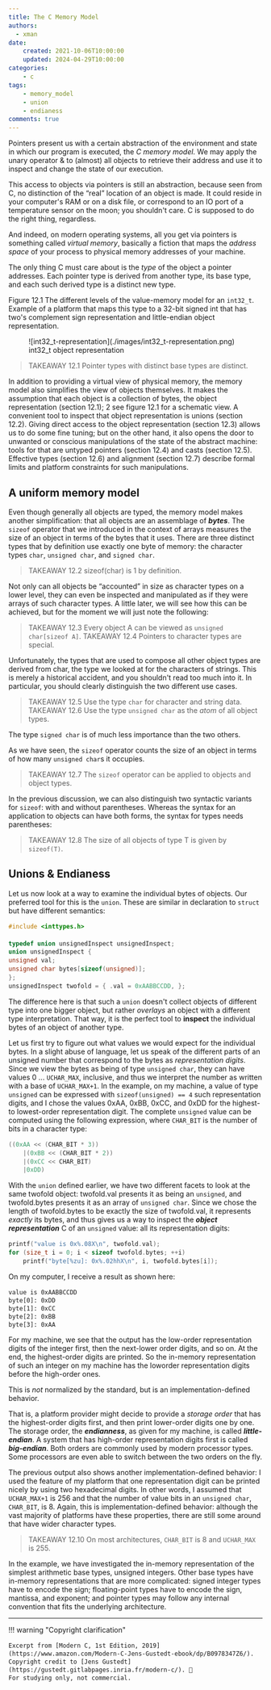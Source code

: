 ```yaml
---
title: The C Memory Model
authors:
  - xman
date:
    created: 2021-10-06T10:00:00
    updated: 2024-04-29T10:00:00
categories:
    - c
tags:
    - memory_model
    - union
    - endianess
comments: true
---
```


Pointers present us with a certain abstraction of the environment and state in which our program is executed, the *C memory model*. We may apply the unary operator & to (almost) all objects to retrieve their address and use it to inspect and change the state of our execution.

<!-- more -->

This access to objects via pointers is still an abstraction, because seen from C, no distinction of the “real” location of an object is made. It could reside in your computer's RAM or on a disk file, or correspond to an IO port of a temperature sensor on the moon; you shouldn't care. C is supposed to do the right thing, regardless.

And indeed, on modern operating systems, all you get via pointers is something called *virtual memory*, basically a fiction that maps the *address space* of your process to physical memory addresses of your machine.

The only thing C must care about is the *type* of the object a pointer addresses. Each pointer type is derived from another type, its base type, and each such derived type is a distinct new type.

Figure 12.1 The different levels of the value-memory model for an `int32_t`. Example of a platform that maps this type to a 32-bit signed int that has two's complement sign representation and little-endian object representation.

<figure markdown="span">
    ![int32_t-representation](./images/int32_t-representation.png)
    <figcaption>int32_t object representation</figcaption>
</figure>

> TAKEAWAY 12.1 Pointer types with distinct base types are distinct.

In addition to providing a virtual view of physical memory, the memory model also simplifies the view of objects themselves. It makes the assumption that each object is a collection of bytes, the object representation (section 12.1); 2 see figure 12.1 for a schematic view. A convenient tool to inspect that object representation is unions (section 12.2). Giving direct access to the object representation (section 12.3) allows us to do some fine tuning; but on the other hand, it also opens the door to unwanted or conscious manipulations of the state of the abstract machine: tools for that are untyped pointers (section 12.4) and casts (section 12.5). Effective types (section 12.6) and alignment (section 12.7) describe formal limits and platform constraints for such manipulations.

## A uniform memory model

Even though generally all objects are typed, the memory model makes another simplification: that all objects are an assemblage of ***bytes***. The `sizeof` operator that we introduced in the context of arrays measures the size of an object in terms of the bytes that it uses. There are three distinct types that by definition use exactly one byte of memory: the character types `char`, `unsigned char`, and `signed char`.

> TAKEAWAY 12.2 sizeof(char) is 1 by definition.

Not only can all objects be “accounted” in size as character types on a lower level, they can even be inspected and manipulated as if they were arrays of such character types. A little later, we will see how this can be achieved, but for the moment we will just note the following:

> TAKEAWAY 12.3 Every object A can be viewed as `unsigned char[sizeof A]`.
> TAKEAWAY 12.4 Pointers to character types are special.

Unfortunately, the types that are used to compose all other object types are derived from char, the type we looked at for the characters of strings. This is merely a historical accident, and you shouldn't read too much into it. In particular, you should clearly distinguish the two different use cases.

> TAKEAWAY 12.5 Use the type `char` for character and string data.
> TAKEAWAY 12.6 Use the type `unsigned char` as the *atom* of all object types.

The type `signed char` is of much less importance than the two others.

As we have seen, the `sizeof` operator counts the size of an object in terms of how many `unsigned char`s it occupies.

> TAKEAWAY 12.7 The `sizeof` operator can be applied to objects and object types.

In the previous discussion, we can also distinguish two syntactic variants for `sizeof`: with and without parentheses. Whereas the syntax for an application to objects can have both forms, the syntax for types needs parentheses:

> TAKEAWAY 12.8 The size of all objects of type T is given by `sizeof(T)`.

## Unions & Endianess

Let us now look at a way to examine the individual bytes of objects. Our preferred tool for this is the `union`. These are similar in declaration to `struct` but have different semantics:

```c title="endianness.c"
#include <inttypes.h>

typedef union unsignedInspect unsignedInspect;
union unsignedInspect {
unsigned val;
unsigned char bytes[sizeof(unsigned)];
};
unsignedInspect twofold = { .val = 0xAABBCCDD, };
```

The difference here is that such a `union` doesn't collect objects of different type into one bigger object, but rather *overlays* an object with a different type interpretation. That way, it is the perfect tool to **inspect** the individual bytes of an object of another type.

Let us first try to figure out what values we would expect for the individual bytes. In a slight abuse of language, let us speak of the different parts of an unsigned number that correspond to the bytes as *representation digits*. Since we view the bytes as being of type `unsigned char`, they can have values 0 ... `UCHAR_MAX`, inclusive, and thus we interpret the number as written with a base of `UCHAR_MAX+1`. In the example, on my machine, a value of type `unsigned` can be expressed with `sizeof(unsigned) == 4` such representation digits, and I chose the values 0xAA, 0xBB, 0xCC, and 0xDD for the highest- to lowest-order representation digit. The complete `unsigned` value can be computed using the following expression, where `CHAR_BIT` is the number of bits in a character type:

```c
((0xAA << (CHAR_BIT * 3)) 
    |(0xBB << (CHAR_BIT * 2)) 
    |(0xCC << CHAR_BIT) 
    |0xDD)
```

With the `union` defined earlier, we have two different facets to look at the same twofold object: twofold.val presents it as being an `unsigned`, and twofold.bytes presents it as an array of `unsigned char`. Since we chose the length of twofold.bytes to be exactly the size of twofold.val, it represents *exactly* its bytes, and thus gives us a way to inspect the ***object representation*** C of an `unsigned` value: all its representation digits:

```c title="endianness.c"
printf("value is 0x%.08X\n", twofold.val);
for (size_t i = 0; i < sizeof twofold.bytes; ++i)
    printf("byte[%zu]: 0x%.02hhX\n", i, twofold.bytes[i]);
```

On my computer, I receive a result as shown here:

```Shell
value is 0xAABBCCDD
byte[0]: 0xDD
byte[1]: 0xCC
byte[2]: 0xBB
byte[3]: 0xAA
```

For my machine, we see that the output has the low-order representation digits of the integer first, then the next-lower order digits, and so on. At the end, the highest-order digits are printed. So the in-memory representation of such an integer on my machine has the loworder representation digits before the high-order ones.

This is *not* normalized by the standard, but is an implementation-defined behavior.

That is, a platform provider might decide to provide a *storage order* that has the highest-order digits first, and then print lower-order digits one by one. The storage order, the ***endianness***, as given for my machine, is called ***little-endian***. A system that has high-order representation digits first is called ***big-endian***. Both orders are commonly used by modern processor types. Some processors are even able to switch between the two orders on the fly.

The previous output also shows another implementation-defined behavior: I used the feature of my platform that one representation digit can be printed nicely by using two hexadecimal digits. In other words, I assumed that `UCHAR_MAX+1` is 256 and that the number of value bits in an `unsigned char`, `CHAR_BIT`, is 8. Again, this is implementation-defined behavior: although the vast majority of platforms have these properties, there are still some around that have wider character types.

> TAKEAWAY 12.10 On most architectures, `CHAR_BIT` is 8 and `UCHAR_MAX` is 255.

In the example, we have investigated the in-memory representation of the simplest arithmetic base types, unsigned integers. Other base types have in-memory representations that are more complicated: signed integer types have to encode the sign; floating-point types have to encode the sign, mantissa, and exponent; and pointer types may follow any internal convention that fits the underlying architecture.

---

!!! warning "Copyright clarification"

    Excerpt from [Modern C, 1st Edition, 2019](https://www.amazon.com/Modern-C-Jens-Gustedt-ebook/dp/B0978347Z6/).
    Copyright credit to [Jens Gustedt](https://gustedt.gitlabpages.inria.fr/modern-c/). 🫡
    For studying only, not commercial.
